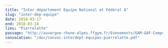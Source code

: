 ```yaml
---
title: "Inter département Equipe National et Fédéral A"
slug: "inter-dep-equipe"
date: 2018-03-17
end: 2018-03-18
lieu: "Pierrelatte"
passage: "http://auvergne-rhone-alpes.ffgym.fr/Evenements/GAM-GAF-Competition-Inter-dep-CENTRE-Equipes-Perf-Nat-Reg-Fed-A"
convocation: "/doc/convoc-interdept-equipes-pierrelatte.pdf"
---
```

